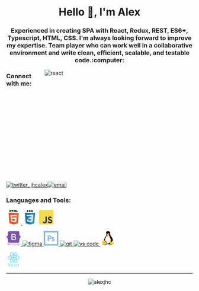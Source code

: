 


<h1 align="center">Hello 👋, I'm Alex</h1>
<h3 align="center">Experienced in creating SPA with React, Redux, REST, ES6+, Typescript, HTML, CSS. I'm always looking forward to improve my expertise. Team player who can work well in a collaborative environment and write clean, efficient, scalable, and testable code.:computer:</h3><img align="right" src="https://hsto.org/getpro/habr/post_images/261/7e0/cd5/2617e0cd55c0d25bc020621f4480917c.gif" alt="react" width="400" height="300"/>


<h3 align="left">Connect with me:</h3>
<p align="left"><a href="https://twitter.com/jhcalex" target="_blank"><img align="center" src="https://cdn.cms-twdigitalassets.com/content/dam/help-twitter/twitter_logo_blue.png" alt="twitter_jhcalex" height="50" width="50" /></a><a href="mailto:shchepkin2021@gmail.com" target="_blank"><img align="center" src="https://lh3.googleusercontent.com/VS3B_qhOFTYsdyNfnlr98zg3HNjB_Gcs9bxVnaQO9MysAoBOXMHATClhRviImKKJV8RV-0s7hl8KeVQcij5Iagb1exHzt40x679l8Q=w0" alt="email" height="40" width="40" /></a>
</p>

<h3 align="left">Languages and Tools:</h3>
<div align="left"> 
<a href="https://www.w3.org/html/" target="_blank"> <img src="https://raw.githubusercontent.com/devicons/devicon/master/icons/html5/html5-original-wordmark.svg" alt="html5" width="40" height="40"/> </a><a href="https://www.w3schools.com/css/" target="_blank"> <img src="https://raw.githubusercontent.com/devicons/devicon/master/icons/css3/css3-original-wordmark.svg" alt="css3" width="40" height="40"/></a> <a href="https://developer.mozilla.org/en-US/docs/Web/JavaScript" target="_blank"> <img src="https://raw.githubusercontent.com/devicons/devicon/master/icons/javascript/javascript-original.svg" alt="javascript" width="40" height="40"/></a>
  
<a href="https://getbootstrap.com" target="_blank"> <img src="https://raw.githubusercontent.com/devicons/devicon/master/icons/bootstrap/bootstrap-plain-wordmark.svg" alt="bootstrap" width="40" height="40"/> </a>  <a href="https://www.figma.com/" target="_blank"> <img src="https://www.vectorlogo.zone/logos/figma/figma-icon.svg" alt="figma" width="40" height="40"/> </a><a href="https://www.photoshop.com/en" target="_blank"> <img src="https://raw.githubusercontent.com/devicons/devicon/master/icons/photoshop/photoshop-line.svg" alt="photoshop" width="40" height="40"/> </a>  <a href="https://git-scm.com/" target="_blank"> <img src="https://www.vectorlogo.zone/logos/git-scm/git-scm-icon.svg" alt="git" width="40" height="40"/> </a> <a href="https://code.visualstudio.com/" target="_blank"> <img src="https://upload.wikimedia.org/wikipedia/commons/thumb/9/9a/Visual_Studio_Code_1.35_icon.svg/80px-Visual_Studio_Code_1.35_icon.svg.png" alt="vs code" width="40" height="40"/> </a>   <a href="https://www.linux.org/" target="_blank"> <img src="https://raw.githubusercontent.com/devicons/devicon/master/icons/linux/linux-original.svg" alt="linux" width="40" height="40"/> </a> 
  
<a href="https://reactjs.org/" target="_blank"> <img src="https://raw.githubusercontent.com/devicons/devicon/master/icons/react/react-original-wordmark.svg" alt="react" width="40" height="40"/></a> </div>
 
 <hr/>
 
<p align="center"><img src="https://github-readme-stats.vercel.app/api/top-langs?username=alexjhc&show_icons=true&locale=en&layout=compact" alt="alexjhc" /></p>



